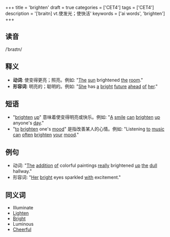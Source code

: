 +++
title = 'brighten'
draft = true
categories = ['CET4']
tags = ['CET4']
description = '[ˈbraitn] vt.使发光；使快活'
keywords = ['ai words', 'brighten']
+++

## 读音
/ˈbraɪtn/

## 释义
- **动词**: 使变得更亮；照亮。例如: "[The](/zh/post/the/) [sun](/zh/post/sun/) brightened [the](/zh/post/the/) [room](/zh/post/room/)."
- **形容词**: 明亮的；聪明的。例如: "[She](/zh/post/she/) has [a](/zh/post/a/) [bright](/zh/post/bright/) [future](/zh/post/future/) [ahead](/zh/post/ahead/) [of](/zh/post/of/) [her](/zh/post/her/)."

## 短语
- "[brighten](/zh/post/brighten/) [up](/zh/post/up/)" 意味着使变得明亮或快乐。例如: "[A](/zh/post/a/) [smile](/zh/post/smile/) [can](/zh/post/can/) [brighten](/zh/post/brighten/) [up](/zh/post/up/) anyone's [day](/zh/post/day/)."
- "[to](/zh/post/to/) [brighten](/zh/post/brighten/) one's [mood](/zh/post/mood/)" 是指改善某人的心情。例如: "Listening [to](/zh/post/to/) [music](/zh/post/music/) [can](/zh/post/can/) [often](/zh/post/often/) [brighten](/zh/post/brighten/) [your](/zh/post/your/) [mood](/zh/post/mood/)."

## 例句
- 动词: "[The](/zh/post/the/) [addition](/zh/post/addition/) [of](/zh/post/of/) colorful paintings [really](/zh/post/really/) brightened [up](/zh/post/up/) [the](/zh/post/the/) [dull](/zh/post/dull/) hallway."
- 形容词: "[Her](/zh/post/her/) [bright](/zh/post/bright/) eyes sparkled [with](/zh/post/with/) excitement."

## 同义词
- Illuminate
- [Lighten](/zh/post/lighten/)
- [Bright](/zh/post/bright/)
- Luminous
- [Cheerful](/zh/post/cheerful/)

